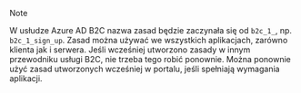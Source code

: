 > [!NOTE]
> W usłudze Azure AD B2C nazwa zasad będzie zaczynała się od `b2c_1_`, np. `b2c_1_sign_up`.  Zasad można używać we wszystkich aplikacjach, zarówno klienta jak i serwera.  Jeśli wcześniej utworzono zasady w innym przewodniku usługi B2C, nie trzeba tego robić ponownie. Można ponownie użyć zasad utworzonych wcześniej w portalu, jeśli spełniają wymagania aplikacji.
> 
> 



<!--HONumber=Nov16_HO2-->


